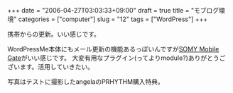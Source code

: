 +++
date = "2006-04-27T03:03:33+09:00"
draft = true
title = "モブログ環境"
categories = ["computer"]
slug = "12"
tags = ["WordPress"]
+++


携帯からの更新。いい感じです。

WordPressMe本体にもメール更新の機能あるっぽいんですが<a href="http://wp.somy.jp/mobile-gate/">SOMY Mobile Gate</a>がいい感じです。
大変有用なプラグイン(ってよりmodule?)ありがとうございます。活用していきたい。

写真はテストに撮影したangelaのPRHYTHM購入特典。

